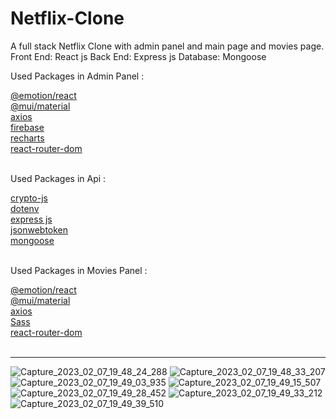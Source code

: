 # Netflix-Clone

A full stack Netflix Clone with admin panel and main page and movies page.
Front End: React js
Back End: Express js
Database: Mongoose

Used Packages in Admin Panel : 

[@emotion/react](https://www.npmjs.com/package/@emotion/react/)
<br />
[@mui/material](https://mui.com/core/)
<br />
[axios](https://axios-http.com/)
<br />
[firebase](https://firebase.google.com/)
<br />
[recharts](https://recharts.org/en-US/)
<br />
[react-router-dom](https://www.npmjs.com/package/react-router-dom)
<br />
<br />

Used Packages in Api : 

[crypto-js](https://www.npmjs.com/package/crypto-js)
<br />
[dotenv](https://www.npmjs.com/package/dotenv)
<br />
[express js](https://developer.mozilla.org/en-US/docs/Learn/Server-side/Express_Nodejs)
<br />
[jsonwebtoken](https://www.npmjs.com/package/jsonwebtoken)
<br />
[mongoose](https://www.mongodb.com/developer/languages/javascript/getting-started-with-mongodb-and-mongoose/)
<br />
<br />

Used Packages in Movies Panel : 

[@emotion/react](https://www.npmjs.com/package/@emotion/react/)
<br />
[@mui/material](https://mui.com/core/)
<br />
[axios](https://axios-http.com/)
<br />
[Sass](https://sass-lang.com/)
<br />
[react-router-dom](https://www.npmjs.com/package/react-router-dom)
<br />
<br />

---

![Capture_2023_02_07_19_48_24_288](https://user-images.githubusercontent.com/88194537/217302117-56eb4e7c-74a0-45dc-9131-4550f0ad8626.png)
![Capture_2023_02_07_19_48_33_207](https://user-images.githubusercontent.com/88194537/217302152-05781bd1-4d1d-4a88-b455-f86c93892bef.png)
![Capture_2023_02_07_19_49_03_935](https://user-images.githubusercontent.com/88194537/217302170-39e552d4-76b0-4099-a755-929f28799207.png)
![Capture_2023_02_07_19_49_15_507](https://user-images.githubusercontent.com/88194537/217302186-a8d1f68d-a45b-4df9-8ef3-f212901d1f29.png)
![Capture_2023_02_07_19_49_28_452](https://user-images.githubusercontent.com/88194537/217302198-9ca5d199-3191-4b8e-baf5-b224495ad74d.png)
![Capture_2023_02_07_19_49_33_212](https://user-images.githubusercontent.com/88194537/217302204-86655375-b103-4a72-9ff8-c010c280a0bc.png)
![Capture_2023_02_07_19_49_39_510](https://user-images.githubusercontent.com/88194537/217302207-ad6e2a8b-f016-446b-9fbe-459fd84a7677.png)
